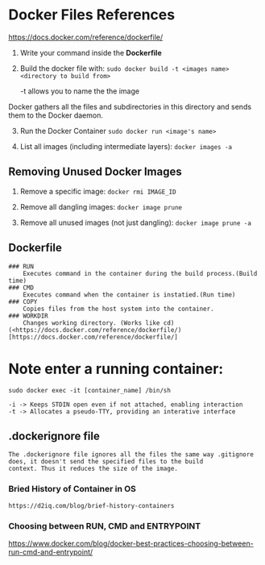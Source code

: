 # Docker Files References
https://docs.docker.com/reference/dockerfile/


1. Write your command inside the **Dockerfile**
2. Build the docker file with:
   ```sudo docker build -t <images name> <directory to build from>```

	-t allows you to name the the image

Docker gathers all the files and subdirectories in this directory and sends them to the Docker daemon.

3. Run the Docker Container
	```sudo docker run <image's name>```

4. List all images (including intermediate layers):
	```docker images -a```

## Removing Unused Docker Images 

1. Remove a specific image:
	```docker rmi IMAGE_ID```

2. Remove all dangling images:
	```docker image prune```

3. Remove all unused images (not just dangling):
	```docker image prune -a```

## Dockerfile

	### RUN
		Executes command in the container during the build process.(Build time)
	### CMD
		Executes command when the container is instatied.(Run time)
	### COPY
		Copies files from the host system into the container.
	### WORKDIR
		Changes working directory. (Works like cd)
	(<https://docs.docker.com/reference/dockerfile/)[https://docs.docker.com/reference/dockerfile/]


# Note enter a running container:
	sudo docker exec -it [container_name] /bin/sh
	
	-i -> Keeps STDIN open even if not attached, enabling interaction
	-t -> Allocates a pseudo-TTY, providing an interative interface

## .dockerignore file

	The .dockerignore file ignores all the files the same way .gitignore does, it doesn't send the specified files to the build
	context. Thus it reduces the size of the image.

### Bried History of Container in OS
	https://d2iq.com/blog/brief-history-containers


### Choosing between RUN, CMD and ENTRYPOINT

https://www.docker.com/blog/docker-best-practices-choosing-between-run-cmd-and-entrypoint/
